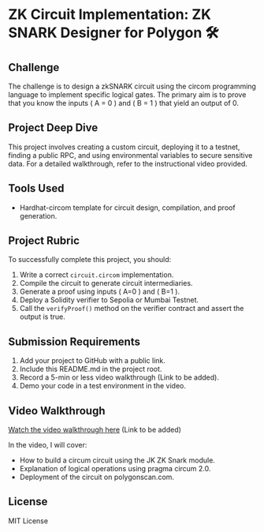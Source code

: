 
# ZK Circuit Implementation: ZK SNARK Designer for Polygon 🛠

## Challenge

The challenge is to design a zkSNARK circuit using the circom programming language to implement specific logical gates. The primary aim is to prove that you know the inputs \( A = 0 \) and \( B = 1 \) that yield an output of 0.

## Project Deep Dive

This project involves creating a custom circuit, deploying it to a testnet, finding a public RPC, and using environmental variables to secure sensitive data. For a detailed walkthrough, refer to the instructional video provided.

## Tools Used

- Hardhat-circom template for circuit design, compilation, and proof generation.

## Project Rubric

To successfully complete this project, you should:

1. Write a correct `circuit.circom` implementation.
2. Compile the circuit to generate circuit intermediaries.
3. Generate a proof using inputs \( A=0 \) and \( B=1 \).
4. Deploy a Solidity verifier to Sepolia or Mumbai Testnet.
5. Call the `verifyProof()` method on the verifier contract and assert the output is true.

## Submission Requirements

1. Add your project to GitHub with a public link.
2. Include this README.md in the project root.
3. Record a 5-min or less video walkthrough (Link to be added).
4. Demo your code in a test environment in the video.

## Video Walkthrough

[Watch the video walkthrough here](#) (Link to be added)

In the video, I will cover:
- How to build a circum circuit using the JK ZK Snark module.
- Explanation of logical operations using pragma circum 2.0.
- Deployment of the circuit on polygonscan.com.

## License

MIT License
